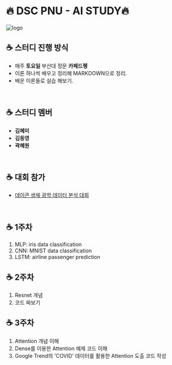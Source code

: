 # 🔥 DSC PNU - AI STUDY🔥

![logo](https://img.evbuc.com/https%3A%2F%2Fcdn.evbuc.com%2Fimages%2F81542471%2F372888659081%2F2%2Foriginal.png?w=225&auto=format%2Ccompress&q=75&sharp=10&s=0234d10bf1ec1af569c94ec16d4dcb3a)

## ☕️ 스터디 진행 방식
- 매주 __토요일__ 부산대 정문 __카페드펭__
- 이론 하나씩 배우고 정리해 MARKDOWN으로 정리.
- 배운 이론들로 실습 해보기.
<br>

## ☕️ 스터디 멤버
- **김혜미**
- __김동영__
- __곽혜원__

<br>

## ☕️ 대회 참가
- [데이콘 생체 광학 데이터 분석 대회](https://github.com/MIA-khm/202005_NIR_Analysis)
<br>

## ☕️ 1주차 
1. MLP: iris data classification
2. CNN: MNIST data classification
3. LSTM: airline passenger prediction



## ☕️ 2주차 

1. Resnet 개념
2. 코드 짜보기 



## ☕️ 3주차 

1. Attention 개념 이해
2. Dense를 이용한 Attention 예제 코드 이해
3. Google Trend의 'COVID' 데이터를 활용한 Attention 도출 코드 작성
